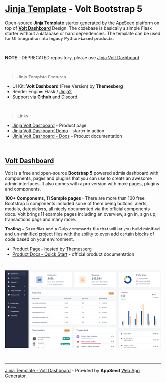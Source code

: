 # [Jinja Template](https://appseed.us/jinja-template) - Volt Bootstrap 5

Open-source **Jinja Template** starter generated by the AppSeed platform on top of **[Volt Dashboard](https://docs.appseed.us/bootstrap-template/volt-dashboard/)** Design. The codebase is basically a simple Flask starter without a database or hard dependencies. The template can be used for UI integration into legacy Python-based products.

<br />

**NOTE** - DEPRECATED repository, please use [Jinja Volt Dashboard](https://github.com/app-generator/jinja-volt-dashboard)

<br />

> Jinja Template Features

- UI Kit: **Volt Dashboard** (Free Version) by **Themesberg**
- Render Engine: Flask / [Jinja2](https://jinja.palletsprojects.com/)
- Support via **Github** and [Discord](https://discord.gg/fZC6hup).

<br />

> Links

- [Jinja Volt Dashboard](https://appseed.us/jinja-template/jinja-template-volt-dashboard) - Product page
- [Jinja Volt Dashboard Demo](https://jinja-volt-dashboard.appseed-srv1.com) - starter in action
- [Jinja Volt Dashboard - Docs](https://docs.appseed.us/jinja-template/jinja-template-volt-dashboard/) - Product documentation

<br />

## **[Volt Dashboard](https://docs.appseed.us/bootstrap-template/volt-dashboard/)**

Volt is a free and open-source **Bootstrap 5** powered admin dashboard with components, pages and plugins that you can use to create an awesome admin interfaces. It also comes with a pro version with more pages, plugins and components.

**100+ Components, 11 Sample pages** - There are more than 100 free Bootstrap 5 components included some of them being buttons, alerts, modals, datepickers, all nicely documented via the official components docs. Volt brings 11 example pages including an overview, sign in, sign up, transactions page and many more.

**Tooling** - Sass files and a Gulp commands file that will let you build minified and un-minified project files with the ability to even add certain blocks of code based on your environment.

- [Product Page](https://themesberg.com/product/admin-dashboard/volt-bootstrap-5-dashboard) - hosted by [Themesberg](https://appseed.us/agency/themesberg)
- [Product Docs - Quick Start](https://themesberg.com/docs/volt-bootstrap-5-dashboard/getting-started/quick-start/) - official product documentation

<br />

![Jinja Volt Bootstrap 5 - Template project provided by AppSeed.](https://raw.githubusercontent.com/app-generator/jinja-template-volt-dashboard/master/media/jinja-template-volt-dashboard-screen.png)

<br />

---
[Jinja Template - Volt Dashboard](https://appseed.us/jinja-template/jinja-template-volt-dashboard) - Provided by **AppSeed** [Web App Generator](https://appseed.us/app-generator).
